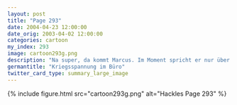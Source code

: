 ```yaml
---
layout: post
title: "Page 293"
date: 2004-04-23 12:00:00
date_orig: 2003-04-02 12:00:00
categories: cartoon
my_index: 293
image: cartoon293g.png
description: "Na super, da kommt Marcus. Im Moment spricht er nur über die neusten Bombardierungen Iraks Hey, Verlierer! Habt ihr gehört - Aua Wofür war das denn Präventivschlag Marcus Pete Percy Katrina Vittles"
germantitle: "Kriegsspannung im Büro"
twitter_card_type: summary_large_image
---
```


{% include figure.html src="cartoon293g.png" alt="Hackles Page 293"  %}
